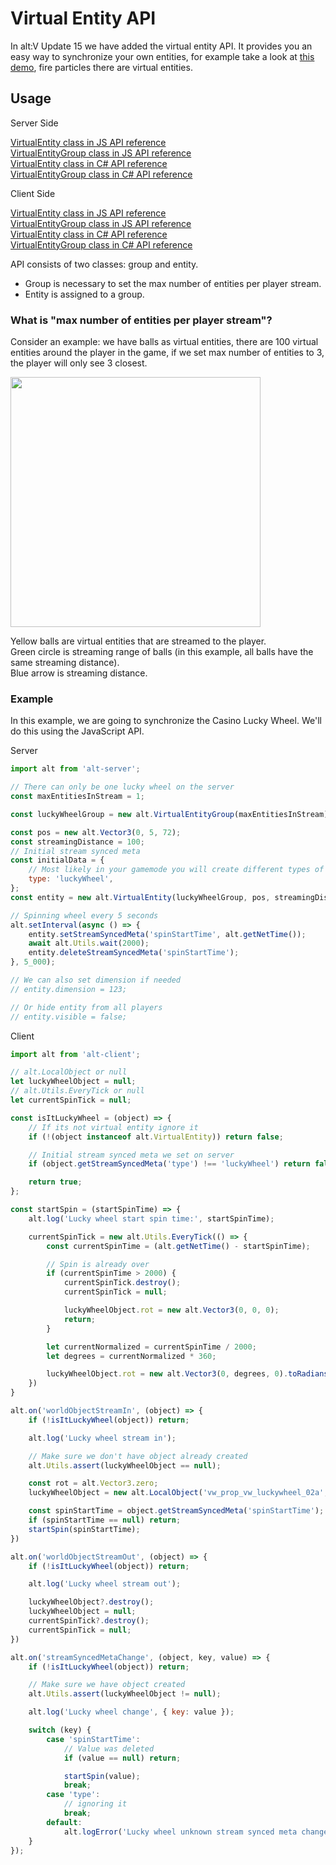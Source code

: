 # Virtual Entity API

In alt:V Update 15 we have added the virtual entity API. It provides you an easy way to synchronize your own entities, for example take a look at [this demo](https://discord.com/channels/371265202378899476/384874419446743041/1106288579598110741), fire particles there are virtual entities.

## Usage

Server Side

[VirtualEntity class in JS API reference](https://docs.altv.mp/js/api/alt-server.VirtualEntity.html)<br>
[VirtualEntityGroup class in JS API reference](https://docs.altv.mp/js/api/alt-server.VirtualEntityGroup.html)<br>
[VirtualEntity class in C# API reference](https://docs.altv.mp/cs/api/AltV.Net.Elements.Entities.VirtualEntity.html)<br>
[VirtualEntityGroup class in C# API reference](https://docs.altv.mp/cs/api/AltV.Net.Elements.Entities.VirtualEntityGroup.html)<br>

Client Side

[VirtualEntity class in JS API reference](https://docs.altv.mp/js/api/alt-client.VirtualEntity.html)<br>
[VirtualEntityGroup class in JS API reference](https://docs.altv.mp/js/api/alt-client.VirtualEntityGroup.html)<br>
[VirtualEntity class in C# API reference](https://docs.altv.mp/cs/api/AltV.Net.Client.Elements.Entities.VirtualEntity.html)<br>
[VirtualEntityGroup class in C# API reference](https://docs.altv.mp/cs/api/AltV.Net.Client.Elements.Entities.VirtualEntityGroup.html)<br>

API consists of two classes: group and entity.<br>

- Group is necessary to set the max number of entities per player stream.<br>
- Entity is assigned to a group.<br>

### What is "max number of entities per player stream"?<br>

Consider an example: we have balls as virtual entities, there are 100 virtual entities around the player in the game, if we set max number of entities to 3, the player will only see 3 closest.

<img src="https://i.imgur.com/yUZKwQQ.png" width="400px"/>

Yellow balls are virtual entities that are streamed to the player.<br>
Green circle is streaming range of balls (in this example, all balls have the same streaming distance).<br>
Blue arrow is streaming distance.

### Example

In this example, we are going to synchronize the Casino Lucky Wheel. We'll do this using the JavaScript API.

Server

```js
import alt from 'alt-server';

// There can only be one lucky wheel on the server
const maxEntitiesInStream = 1;

const luckyWheelGroup = new alt.VirtualEntityGroup(maxEntitiesInStream);

const pos = new alt.Vector3(0, 5, 72);
const streamingDistance = 100;
// Initial stream synced meta
const initialData = {
    // Most likely in your gamemode you will create different types of virtual entities
    type: 'luckyWheel',
};
const entity = new alt.VirtualEntity(luckyWheelGroup, pos, streamingDistance, initialData);

// Spinning wheel every 5 seconds
alt.setInterval(async () => {
    entity.setStreamSyncedMeta('spinStartTime', alt.getNetTime());
    await alt.Utils.wait(2000);
    entity.deleteStreamSyncedMeta('spinStartTime');
}, 5_000);

// We can also set dimension if needed
// entity.dimension = 123;

// Or hide entity from all players
// entity.visible = false;
```

Client

```js
import alt from 'alt-client';

// alt.LocalObject or null
let luckyWheelObject = null;
// alt.Utils.EveryTick or null
let currentSpinTick = null;

const isItLuckyWheel = (object) => {
    // If its not virtual entity ignore it
    if (!(object instanceof alt.VirtualEntity)) return false;

    // Initial stream synced meta we set on server
    if (object.getStreamSyncedMeta('type') !== 'luckyWheel') return false;

    return true;
};

const startSpin = (startSpinTime) => {
    alt.log('Lucky wheel start spin time:', startSpinTime);

    currentSpinTick = new alt.Utils.EveryTick(() => {
        const currentSpinTime = (alt.getNetTime() - startSpinTime);

        // Spin is already over
        if (currentSpinTime > 2000) {
            currentSpinTick.destroy();
            currentSpinTick = null;

            luckyWheelObject.rot = new alt.Vector3(0, 0, 0);
            return;
        }

        let currentNormalized = currentSpinTime / 2000;
        let degrees = currentNormalized * 360;

        luckyWheelObject.rot = new alt.Vector3(0, degrees, 0).toRadians();
    })
}

alt.on('worldObjectStreamIn', (object) => {
    if (!isItLuckyWheel(object)) return;

    alt.log('Lucky wheel stream in');

    // Make sure we don't have object already created
    alt.Utils.assert(luckyWheelObject == null);

    const rot = alt.Vector3.zero;
    luckyWheelObject = new alt.LocalObject('vw_prop_vw_luckywheel_02a', object.pos, rot);

    const spinStartTime = object.getStreamSyncedMeta('spinStartTime');
    if (spinStartTime == null) return;
    startSpin(spinStartTime);
})

alt.on('worldObjectStreamOut', (object) => {
    if (!isItLuckyWheel(object)) return;

    alt.log('Lucky wheel stream out');

    luckyWheelObject?.destroy();
    luckyWheelObject = null;
    currentSpinTick?.destroy();
    currentSpinTick = null;
})

alt.on('streamSyncedMetaChange', (object, key, value) => {
    if (!isItLuckyWheel(object)) return;

    // Make sure we have object created
    alt.Utils.assert(luckyWheelObject != null);

    alt.log('Lucky wheel change', { key: value });

    switch (key) {
        case 'spinStartTime':
            // Value was deleted
            if (value == null) return;

            startSpin(value);
            break;
        case 'type':
            // ignoring it
            break;
        default:
            alt.logError('Lucky wheel unknown stream synced meta change key:', key);
    }
});
```
